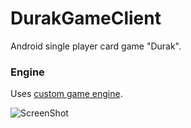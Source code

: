 # DurakGameClient
Android single player card game "Durak".


### Engine
Uses [custom game engine][1].

![ScreenShot](https://raw.githubusercontent.com/ivelius/DurakGameClient/master/app/src/main/assets/GameCollage.jpg)

[1]:https://github.com/ivelius/OpenGLEngineAndroid
